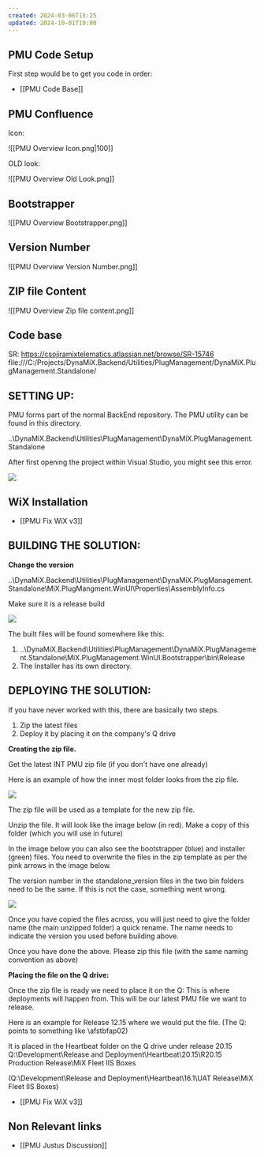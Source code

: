 ```yaml
---
created: 2024-03-06T15:25
updated: 2024-10-01T10:00
---
```


## PMU Code Setup

First step would be to get you code in order:
- [[PMU Code Base]]

## PMU Confluence

Icon: 

![[PMU Overview Icon.png|100]]


OLD look:

![[PMU Overview Old Look.png]]

## Bootstrapper

![[PMU Overview Bootstrapper.png]]

## Version Number

![[PMU Overview Version Number.png]]

## ZIP file Content

![[PMU Overview Zip file content.png]]


## Code base

SR: https://csojiramixtelematics.atlassian.net/browse/SR-15746
file:///C:/Projects/DynaMiX.Backend/Utilities/PlugManagement/DynaMiX.PlugManagement.Standalone/


## SETTING UP:


PMU forms part of the normal BackEnd repository.
The PMU utility can be found in this directory.

..\DynaMiX.Backend\Utilities\PlugManagement\DynaMiX.PlugManagement.Standalone

After first opening the project within Visual Studio, you might see this error.

![](WiXToolNotInstalledError.png)

## WiX Installation

- [[PMU Fix WiX v3]]

## BUILDING THE SOLUTION:

**Change the version**

..\DynaMiX.Backend\Utilities\PlugManagement\DynaMiX.PlugManagement.Standalone\MiX.PlugMangment.WinUI\Properties\AssemblyInfo.cs

Make sure it is a release build

![](PMU_BootstrapperBuild.png)

The built files will be found somewhere like  this:

1) ..\DynaMiX.Backend\Utilities\PlugManagement\DynaMiX.PlugManagement.Standalone\MiX.PlugManagement.WinUI.Bootstrapper\bin\Release
2) The Installer has its own directory.

## DEPLOYING THE SOLUTION:

If you have never worked with this, there are basically two steps.
1) Zip the latest files
2) Deploy it by placing it on the company's Q drive

**Creating the zip file.**

Get the latest INT PMU zip file (if you don't have one already)

Here is an example of how the inner most folder looks from the zip file.

![](PMU_Zip_Content.png)

The zip file will be used as a template for the new zip file.

Unzip the file.
It will look like the image below (in red).
Make a copy of this folder (which you will use in future)

In the image below you can also see the bootstrapper (blue) and installer (green) files.
You need to overwrite the files in the zip template as per the pink arrows in the image below.

The version number in the standalone_version files in the two bin folders need to be the same. If this is not the case, something went wrong.

![](PMU_Zip_Compilation.png)

Once you have copied the files across, you will just need to give the folder name (the main unzipped folder) a quick rename. The name needs to indicate the version you used before building above.

Once you have done the above. Please zip this file (with the same naming convention as above)

**Placing the file on the Q drive:**

Once the zip file is ready we need to place it on the Q:
This is where deployments will happen from.
This will be our latest PMU file we want to release.

Here is an example for Release 12.15 where we would put the file.
(The Q: points to something like \\afstbfap02)

It is placed in the Heartbeat folder on the Q drive under release 20.15
Q:\Development\Release and Deployment\Heartbeat\20.15\R20.15 Production Release\MiX Fleet IIS Boxes

(Q:\\Development\\Release and Deployment\\Heartbeat\\16.1\\UAT Release\\MiX Fleet IIS Boxes)


- [[PMU Fix WiX v3]]

## Non Relevant links

- [[PMU Justus Discussion]]